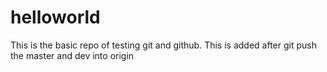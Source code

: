 # helloworld
This is the basic repo of testing git and github.
This is added after git push the master and dev into origin
